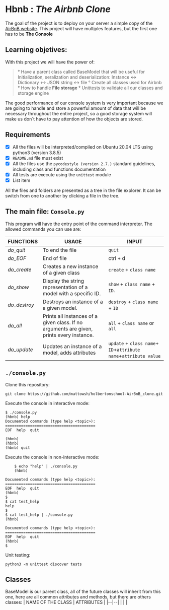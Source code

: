 # Hbnb : *The Airbnb Clone*

The goal of the project is to deploy on your server a simple copy of the [AirBnB website](https://intranet.hbtn.io/rltoken/FrRTcvuF5L9wWDzFE9k01A "AirBnB website"). This project will have multiples features, but the first one has to be **The Console**

## Learning objetives:

 With this project we will have the power of:

> ° Have a parent class called BaseModel that will be useful for   
> Initialization, seralization and deserialization: Instance <->   
> Dictionary <-> JSON string <-> file
> ° Create all classes used for Airbnb
>        ° How to handle **File storage**
>        ° Unittests to validate all our classes and storage engine


The good performance of our console system is very important because we are going to handle and store a powerful amount of data that will be necessary throughout the entire project, so a good storage system will make us don´t  have to pay attention of how the objects are stored.

##  Requirements

- [x] All the files will be interpreted/compiled on Ubuntu 20.04 LTS using python3 (version 3.8.5)
- [x] `README.md`  file must exist
 - [x] All the files use the  `pycodestyle (version 2.7.)`  standard guidelines, including class and functions documentation
 - [x] All tests are execute using the  `unittest`  module
 - [x] List item

All the files and folders are presented as a tree in the file explorer. It can be switch from one to another by clicking a file in the tree.

## The main file: `Console.py`

This program will have the entry point of the command interpreter. The allowed commands you can use are:

|       FUNCTIONS     |USAGE                        |  INPUT                     |
|----------------|-------------------------------|-----------------------------|
|*do_quit*|To end the file           |`quit`            |
|*do_EOF*          |End of file            |ctrl + d           |
|*do_create*          |Creates a new instance of a given class|`create` + `class name`|
|*do_show*| Display the string representation of a model with a specific ID. |`show` + `class name` + `ID`. 
|*do_destroy*|Destroys an instance of a a given model.|`destroy` + `class name` + `ID`
| *do_all* | Prints all instances of a given class. If no arguments are given, prints every instance. |`all` + `class name` or `all`
|*do_update*| Updates an instance of a model, adds attributes| `update` + `class name`+ `ID`+`attribute name`+`attribute value`

## `./console.py`

Clone this repository:

```
git clone https://github.com/mattowsh/holbertonschool-AirBnB_clone.git

```

Execute the console in interactive mode:

    $ ./console.py
    (hbnb) help
	Documented commands (type help <topic>):
	========================================
	EOF  help  quit

	(hbnb) 
	(hbnb) 
	(hbnb) quit



Execute the console in non-interactive mode: 

```
	$ echo "help" | ./console.py
	(hbnb)

Documented commands (type help <topic>):
========================================
EOF  help  quit
(hbnb) 
$
$ cat test_help
help
$
$ cat test_help | ./console.py
(hbnb)

Documented commands (type help <topic>):
========================================
EOF  help  quit
(hbnb) 
$
```
Unit testing:
```
python3 -m unittest discover tests
```

## Classes

BaseModel is our parent class, all of the future classes will inherit from this one, here are all common attributes and methods, but there are others classes:
| NAME OF THE CLASS | ATTRIBUTES |
|--|--|
| |  |